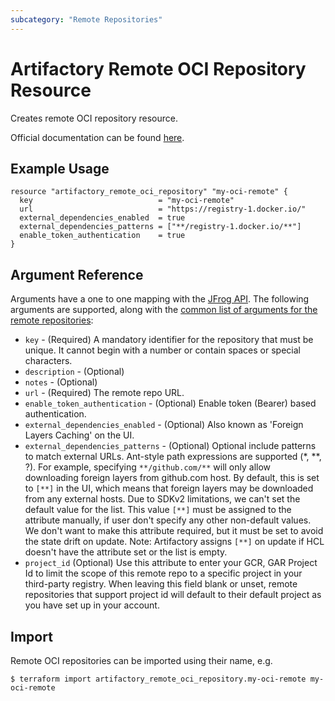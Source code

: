 ```yaml
---
subcategory: "Remote Repositories"
---
```

# Artifactory Remote OCI Repository Resource

Creates remote OCI repository resource. 

Official documentation can be found [here](https://jfrog.com/help/r/jfrog-artifactory-documentation/oci-registry).

## Example Usage

```hcl
resource "artifactory_remote_oci_repository" "my-oci-remote" {
  key                            = "my-oci-remote"
  url                            = "https://registry-1.docker.io/"
  external_dependencies_enabled  = true
  external_dependencies_patterns = ["**/registry-1.docker.io/**"]
  enable_token_authentication    = true
}
```

## Argument Reference

Arguments have a one to one mapping with the [JFrog API](https://www.jfrog.com/confluence/display/RTF/Repository+Configuration+JSON). 
The following arguments are supported, along with the [common list of arguments for the remote repositories](remote.md):

* `key` - (Required) A mandatory identifier for the repository that must be unique. It cannot begin with a number or contain spaces or special characters.
* `description` - (Optional)
* `notes` - (Optional)
* `url` - (Required) The remote repo URL.
* `enable_token_authentication` - (Optional) Enable token (Bearer) based authentication.
* `external_dependencies_enabled` - (Optional) Also known as 'Foreign Layers Caching' on the UI.
* `external_dependencies_patterns` - (Optional) Optional include patterns to match external URLs. Ant-style path expressions are supported (*, **, ?). For example, specifying `**/github.com/**` will only allow downloading foreign layers from github.com host. By default, this is set to `[**]` in the UI, which means that foreign layers may be downloaded from any external hosts. Due to SDKv2 limitations, we can't set the default value for the list. This value `[**]` must be assigned to the attribute manually, if user don't specify any other non-default values. We don't want to make this attribute required, but it must be set to avoid the state drift on update. Note: Artifactory assigns `[**]` on update if HCL doesn't have the attribute set or the list is empty.
* `project_id` (Optional) Use this attribute to enter your GCR, GAR Project Id to limit the scope of this remote repo to a specific project in your third-party registry. When leaving this field blank or unset, remote repositories that support project id will default to their default project as you have set up in your account.

## Import

Remote OCI repositories can be imported using their name, e.g.
```
$ terraform import artifactory_remote_oci_repository.my-oci-remote my-oci-remote
```
